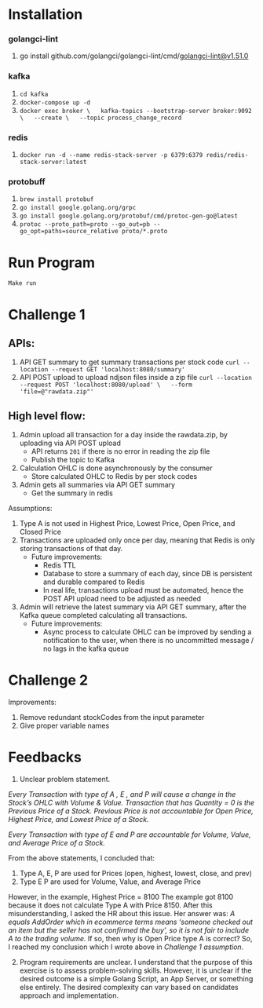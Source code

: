 # Installation

### golangci-lint
1. go install github.com/golangci/golangci-lint/cmd/golangci-lint@v1.51.0

### kafka
1. `cd kafka`
2. `docker-compose up -d`
3. `docker exec broker \  
   kafka-topics --bootstrap-server broker:9092 \  
   --create \  
   --topic process_change_record`

### redis
1. `docker run -d --name redis-stack-server -p 6379:6379 redis/redis-stack-server:latest`

### protobuff
1. `brew install protobuf`
2. `go install google.golang.org/grpc`
3. `go install google.golang.org/protobuf/cmd/protoc-gen-go@latest`
4. `protoc --proto_path=proto --go_out=pb --go_opt=paths=source_relative proto/*.proto`

# Run Program
`Make run`

# Challenge 1
## APIs:
1. API GET summary to get summary transactions per stock code
   `curl --location --request GET 'localhost:8080/summary'`
2. API POST upload to upload ndjson files inside a zip file `curl --location --request POST 'localhost:8080/upload' \  
   --form 'file=@"rawdata.zip"'`


## High level flow:
1. Admin upload all transaction for a day inside the rawdata.zip, by uploading via API POST upload
   - API returns `201` if there is no error in reading the zip file
   - Publish the topic to Kafka
2. Calculation OHLC is done asynchronously by the consumer
   - Store calculated OHLC to Redis by per stock codes
3. Admin gets all summaries via API GET summary
   - Get the summary in redis

Assumptions:
1. Type A is not used in Highest Price, Lowest Price, Open Price, and Closed Price
2. Transactions are uploaded only once per day, meaning that Redis is only storing transactions of that day.
   - Future improvements:
      - Redis TTL
      - Database to store a summary of each day, since DB is persistent and durable compared to Redis
      - In real life, transactions upload must be automated, hence the POST API upload need to be adjusted as needed
4. Admin will retrieve the latest summary via API GET summary, after the Kafka queue completed calculating all transactions.
   - Future improvements:
      - Async process to calculate OHLC can be improved by sending a notification to the user, when there is no uncommitted message / no lags in the kafka queue

# Challenge 2
Improvements:
1. Remove redundant stockCodes from the input parameter
2. Give proper variable names

# Feedbacks
1. Unclear problem statement.

*Every Transaction with type of A , E , and P will cause a change in the Stock’s OHLC with Volume & Value. Transaction that has Quantity = 0 is the Previous Price of a Stock. Previous Price is not accountable for Open Price, Highest Price, and Lowest Price of a Stock.*

*Every Transaction with type of E and P are accountable for Volume, Value, and Average Price of a Stock.*

From the above statements, I concluded that:
1. Type A, E, P are used for Prices (open, highest, lowest, close, and prev)
2. Type E P are used for Volume, Value, and Average Price

However, in the example, Highest Price = 8100
The example got 8100 because it does not calculate Type A with Price 8150.
After this misunderstanding, I asked the HR about this issue.
Her answer was: *A equals AddOrder which in ecommerce terms means ‘someone checked out an item but the seller has not confirmed the buy’, so it is not fair to include A to the trading volume.*
If so, then why is Open Price type A is correct? So, I reached my conclusion which I wrote above in *Challenge 1 assumption*.

2. Program requirements are unclear. I understand that the purpose of this exercise is to assess problem-solving skills. However, it is unclear if the desired outcome is a simple Golang Script, an App Server, or something else entirely. The desired complexity can vary based on candidates approach and implementation.